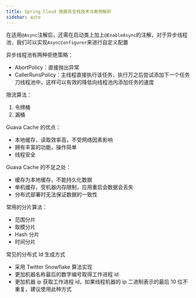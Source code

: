 ```yaml
---
title: Spring Cloud 微服务全栈技术与案例解析
sidebar: auto
---
```


在适用`@Async`注解后，还需在启动类上加上`@EnableAsync`的注解，对于异步线程池，我们可以实现`AsyncConfigurer`来进行自定义配置

异步线程池有两种拒绝策略：

-   AbortPolicy：直接抛出异常
-   CallerRunsPolicy：主线程直接执行该任务，执行万之后尝试添加下一个任务刀线程池中，这样可以有效的降低向线程池内添加任务的速度

限流算法：

1. 令牌桶
2. 漏桶

Guava Cache 的优点：

-   本地缓存，读取效率高，不受网络因素影响
-   拥有丰富的功能，操作简单
-   线程安全

Guava Cache 的不足之处：

-   缓存为本地缓存，不能持久化数据
-   单机缓存，受机器内存限制，应用重启会数据会丢失
-   分布式部署时无法保证数据的一致性

常用的分片算法：

-   范围分片
-   取模分片
-   Hash 分片
-   时间分片

常见的分布式 Id 生成方式

-   采用 Twitter Snowflake 算法实现
-   更加机器名称最后的数字编号取得工作进程 id
-   更加机器 ip 获取工作进程 id，如果线程机器的 ip 二进制表示的最后 10 位不重复，建议使用此种方式
